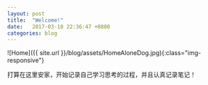 ```yaml
---
layout: post
title:  "Welcome!"
date:   2017-03-18 22:36:47 +0800
categories: blog
---
```


![Home]({{ site.url }}/blog/assets/HomeAloneDog.jpg){:class="img-responsive"}

打算在这里安家，开始记录自己学习思考的过程，并且认真记录笔记！

